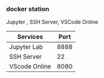 ### docker station 

Jupyter , SSH Server, VSCode Online

| Services| Port  |
|---|---|
|Jupyter Lab|8888|
|SSH Server|22|
|VScode Online|8080|
